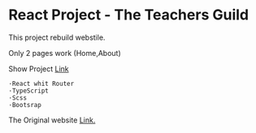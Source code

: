 # React Project - The Teachers Guild

This project rebuild webstile.

Only 2 pages work (Home,About)

Show Project [Link](https://avivabachi.github.io/TeachersGuild/)

```
·React whit Router
·TypeScript
·Scss
·Bootsrap
```

The Original website [Link.](https://www.teachersguild.org/)
